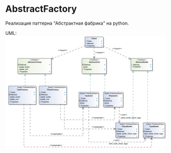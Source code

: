 # AbstractFactory

Реализация паттерна "Абстрактная фабрика" на python.

UML:  
![uml](ClassDiagram.png)
